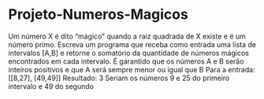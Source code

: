 # Projeto-Numeros-Magicos
Um número X é dito “mágico” quando a raiz quadrada de X existe e é um número primo.
Escreva um programa que receba como entrada uma lista de intervalos [A,B] e retorne o
somatório da quantidade de números mágicos encontrados em cada intervalo. É garantido
que os números A e B serão inteiros positivos e que A será sempre menor ou igual que B
Para a entrada: [[8,27], [49,49]]
Resultado: 3
Seriam os números 9 e 25 do primeiro intervalo e 49 do segundo
